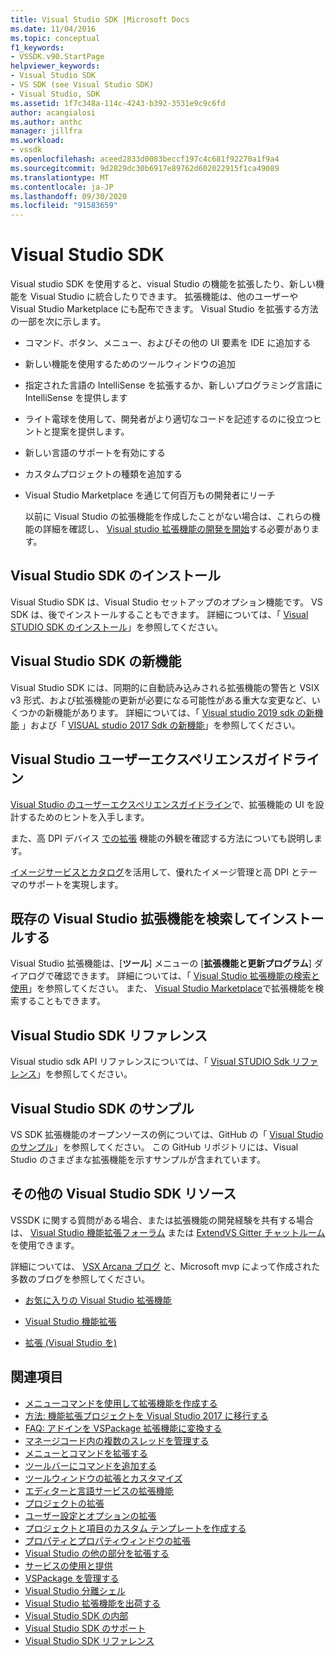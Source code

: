 ```yaml
---
title: Visual Studio SDK |Microsoft Docs
ms.date: 11/04/2016
ms.topic: conceptual
f1_keywords:
- VSSDK.v90.StartPage
helpviewer_keywords:
- Visual Studio SDK
- VS SDK (see Visual Studio SDK)
- Visual Studio, SDK
ms.assetid: 1f7c348a-114c-4243-b392-3531e9c9c6fd
author: acangialosi
ms.author: anthc
manager: jillfra
ms.workload:
- vssdk
ms.openlocfilehash: aceed2833d0083beccf197c4c681f92270a1f9a4
ms.sourcegitcommit: 9d2829dc30b6917e89762d602022915f1ca49089
ms.translationtype: MT
ms.contentlocale: ja-JP
ms.lasthandoff: 09/30/2020
ms.locfileid: "91583659"
---
```

# <a name="visual-studio-sdk"></a>Visual Studio SDK
Visual studio SDK を使用すると、visual Studio の機能を拡張したり、新しい機能を Visual Studio に統合したりできます。 拡張機能は、他のユーザーや Visual Studio Marketplace にも配布できます。 Visual Studio を拡張する方法の一部を次に示します。

- コマンド、ボタン、メニュー、およびその他の UI 要素を IDE に追加する

- 新しい機能を使用するためのツールウィンドウの追加

- 指定された言語の IntelliSense を拡張するか、新しいプログラミング言語に IntelliSense を提供します

- ライト電球を使用して、開発者がより適切なコードを記述するのに役立つヒントと提案を提供します。

- 新しい言語のサポートを有効にする

- カスタムプロジェクトの種類を追加する

- Visual Studio Marketplace を通じて何百万もの開発者にリーチ

  以前に Visual Studio の拡張機能を作成したことがない場合は、これらの機能の詳細を確認し、 [Visual studio 拡張機能の開発を開始](../extensibility/starting-to-develop-visual-studio-extensions.md)する必要があります。

## <a name="install-the-visual-studio-sdk"></a>Visual Studio SDK のインストール
 Visual Studio SDK は、Visual Studio セットアップのオプション機能です。 VS SDK は、後でインストールすることもできます。 詳細については、「 [Visual STUDIO SDK のインストール](../extensibility/installing-the-visual-studio-sdk.md)」を参照してください。

## <a name="whats-new-in-the-visual-studio-sdk"></a>Visual Studio SDK の新機能
 Visual Studio SDK には、同期的に自動読み込みされる拡張機能の警告と VSIX v3 形式、および拡張機能の更新が必要になる可能性がある重大な変更など、いくつかの新機能があります。 詳細については、「 [Visual studio 2019 sdk の新機能](../extensibility/whats-new-visual-studio-2019-sdk.md) 」および「 [VISUAL studio 2017 Sdk の新機能](../extensibility/what-s-new-in-the-visual-studio-2017-sdk.md)」を参照してください。

## <a name="visual-studio-user-experience-guidelines"></a>Visual Studio ユーザーエクスペリエンスガイドライン
 [Visual Studio のユーザーエクスペリエンスガイドライン](../extensibility/ux-guidelines/visual-studio-user-experience-guidelines.md)で、拡張機能の UI を設計するためのヒントを入手します。

 また、高 DPI デバイス [での拡張](../extensibility/addressing-dpi-issues2.md) 機能の外観を確認する方法についても説明します。

 [イメージサービスとカタログ](../extensibility/image-service-and-catalog.md)を活用して、優れたイメージ管理と高 DPI とテーマのサポートを実現します。

## <a name="find-and-install-existing-visual-studio-extensions"></a>既存の Visual Studio 拡張機能を検索してインストールする
 Visual Studio 拡張機能は、[**ツール**] メニューの [**拡張機能と更新プログラム**] ダイアログで確認できます。 詳細については、「 [Visual Studio 拡張機能の検索と使用](../ide/finding-and-using-visual-studio-extensions.md)」を参照してください。 また、 [Visual Studio Marketplace](https://marketplace.visualstudio.com/)で拡張機能を検索することもできます。

## <a name="visual-studio-sdk-reference"></a>Visual Studio SDK リファレンス
 Visual studio sdk API リファレンスについては、「 [Visual STUDIO Sdk リファレンス](../extensibility/visual-studio-sdk-reference.md)」を参照してください。

## <a name="visual-studio-sdk-samples"></a>Visual Studio SDK のサンプル
 VS SDK 拡張機能のオープンソースの例については、GitHub の「 [Visual Studio のサンプル](https://github.com/Microsoft/VSSDK-Extensibility-Samples)」を参照してください。 この GitHub リポジトリには、Visual Studio のさまざまな拡張機能を示すサンプルが含まれています。

## <a name="other-visual-studio-sdk-resources"></a>その他の Visual Studio SDK リソース
 VSSDK に関する質問がある場合、または拡張機能の開発経験を共有する場合は、 [Visual Studio 機能拡張フォーラム](https://social.msdn.microsoft.com/Forums/vstudio/home?forum=vsx) または [ExtendVS Gitter チャットルーム](https://gitter.im/Microsoft/extendvs)を使用できます。

 詳細については、 [VSX Arcana ブログ](/archive/blogs/vsx/) と、Microsoft mvp によって作成された多数のブログを参照してください。

- [お気に入りの Visual Studio 拡張機能](https://scottdorman.blog/2014/10/05/favorite-visual-studio-extensions/)

- [Visual Studio 機能拡張](http://www.visualstudioextensibility.com/overview/vs/)

- [拡張 (Visual Studio を)](https://blog.slaks.net/2013-10-18/extending-visual-studio-part-1-getting-started/)

## <a name="see-also"></a>関連項目

- [メニューコマンドを使用して拡張機能を作成する](../extensibility/creating-an-extension-with-a-menu-command.md)
- [方法: 機能拡張プロジェクトを Visual Studio 2017 に移行する](../extensibility/how-to-migrate-extensibility-projects-to-visual-studio-2017.md)
- [FAQ: アドインを VSPackage 拡張機能に変換する](../vs-2015/extensibility/faq-converting-add-ins-to-vspackage-extensions.md?view=vs-2015&preserve-view=true)
- [マネージコード内の複数のスレッドを管理する](../extensibility/managing-multiple-threads-in-managed-code.md)
- [メニューとコマンドを拡張する](../extensibility/extending-menus-and-commands.md)
- [ツールバーにコマンドを追加する](../extensibility/adding-commands-to-toolbars.md)
- [ツールウィンドウの拡張とカスタマイズ](../extensibility/extending-and-customizing-tool-windows.md)
- [エディターと言語サービスの拡張機能](../extensibility/editor-and-language-service-extensions.md)
- [プロジェクトの拡張](../extensibility/extending-projects.md)
- [ユーザー設定とオプションの拡張](../extensibility/extending-user-settings-and-options.md)
- [プロジェクトと項目のカスタム テンプレートを作成する](../extensibility/creating-custom-project-and-item-templates.md)
- [プロパティとプロパティウィンドウの拡張](../extensibility/extending-properties-and-the-property-window.md)
- [Visual Studio の他の部分を拡張する](../extensibility/extending-other-parts-of-visual-studio.md)
- [サービスの使用と提供](../extensibility/using-and-providing-services.md)
- [VSPackage を管理する](../extensibility/managing-vspackages.md)
- [Visual Studio 分離シェル](https://visualstudio.microsoft.com/vs/older-downloads/isolated-shell/)
- [Visual Studio 拡張機能を出荷する](../extensibility/shipping-visual-studio-extensions.md)
- [Visual Studio SDK の内部](../extensibility/internals/inside-the-visual-studio-sdk.md)
- [Visual Studio SDK のサポート](../extensibility/support-for-the-visual-studio-sdk.md)
- [Visual Studio SDK リファレンス](../extensibility/visual-studio-sdk-reference.md)